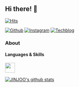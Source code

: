 ## Hi there! 👋

[![Hits](https://hits.seeyoufarm.com/api/count/incr/badge.svg?url=https%3A%2F%2Fgithub.com%2Fgjbae1212%2Fhit-counter)](https://hits.seeyoufarm.com)    

[![Github](http://img.shields.io/badge/-Github-black?style=flat-square&logo=github&link=https://github.com/chajinjoo)](https://github.com/chajinjoo)     [![Instagram](http://img.shields.io/badge/-Instagram-pink?style=flat-square&logo=instagram&link=https://www.instagram.com/chacha__dev/)](https://www.instagram.com/chacha__dev/)     [![Techblog](http://img.shields.io/badge/-Tech%20blog-2CA5E0?style=flat-square&logo=Bloglovin#E4405F&link=https://chajinjoo.netlify.app/)](https://chajinjoo.netlify.app/)

### About

#### Languages & Skills
<img height="32" width="32" src="https://simpleicons.org/icons/vue-dot-js.svg" />

[![JINJOO's github stats](https://github-readme-stats.vercel.app/api?username=chajinjoo)](https://github.com/anuraghazra/github-readme-stats)
